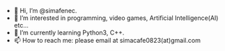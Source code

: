 - 👋 Hi, I’m @simafenec.
- 👀 I’m interested in programming, video games, Artificial Intelligence(AI) etc...
- 🌱 I’m currently learning Python3, C++.
- 📫 How to reach me: please email at simacafe0823(at)gmail.com

<!---
simafenec/simafenec is a ✨ special ✨ repository because its `README.md` (this file) appears on your GitHub profile.
You can click the Preview link to take a look at your changes.
--->
